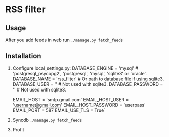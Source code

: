 RSS filter
====================

Usage
-----

After you add feeds in web run `./manage.py fetch_feeds`

Installation
------------

1. Configure local\_settings.py:
    DATABASE_ENGINE = 'mysql'      # 'postgresql_psycopg2', 'postgresql', 'mysql', 'sqlite3' or 'oracle'.
    DATABASE_NAME = 'rss_filter'   # Or path to database file if using sqlite3.
    DATABASE_USER = ''             # Not used with sqlite3.
    DATABASE_PASSWORD = ''         # Not used with sqlite3.

    EMAIL_HOST = 'smtp.gmail.com'
    EMAIL_HOST_USER = 'username@gmail.com'
    EMAIL_HOST_PASSWORD = 'userpass'
    EMAIL_PORT = 587
    EMAIL_USE_TLS = True`
2. Syncdb `./manage.py fetch_feeds`
3. Profit
